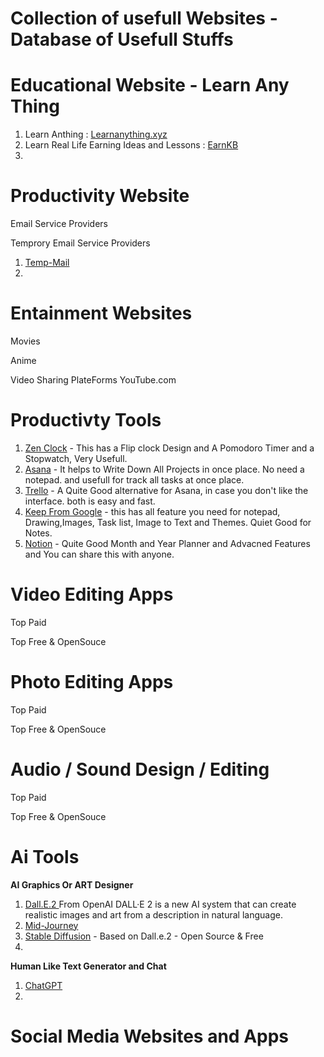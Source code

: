 # Collection of usefull Websites - Database of Usefull Stuffs

# Educational Website - Learn Any Thing
  1. Learn Anthing : [Learnanything.xyz](https://learn-anything.xyz/)
  2. Learn Real Life Earning Ideas and Lessons : [EarnKB](https://earnkb.com)
  3. 
# Productivity Website
  Email Service Providers
  
  Temprory Email Service Providers
  1. [Temp-Mail](https://temp-mail.org)
  2. 

# Entainment Websites

Movies

Anime

Video Sharing PlateForms
YouTube.com


# Productivty Tools
 1. [Zen Clock](https://zenflipclock.cn/) - This has a Flip clock Design and A Pomodoro Timer and a Stopwatch, Very Usefull.
 2. [Asana](https://asana.com/) - It helps to Write Down All Projects in once place. No need a notepad. and usefull for track all tasks at once place.
 3. [Trello](https://trello.com/en) - A Quite Good alternative for Asana, in case you don't like the interface. both is easy and fast.
 4. [Keep From Google](https://keep.google.com/) - this has all feature you need for notepad, Drawing,Images, Task list, Image to Text and Themes. Quiet Good for Notes.
 5. [Notion](https://www.notion.so/) - Quite Good Month and Year Planner and Advacned Features and You can share this with anyone.


# Video Editing Apps 
Top Paid

Top Free & OpenSouce 

# Photo Editing Apps 
Top Paid

Top Free & OpenSouce 

# Audio / Sound Design / Editing
Top Paid

Top Free & OpenSouce 

# Ai Tools
 **AI Graphics Or ART Designer** 
 1.  [Dall.E.2 ](https://openai.com/dall-e-2)From OpenAI DALL·E 2 is a new AI system that can create realistic images and art from a description in natural language.
 2.  [Mid-Journey](https://www.midjourney.com/home)
 3.  [Stable Diffusion](https://stability.ai/) - Based on Dall.e.2 - Open Source & Free
 4.  

**Human Like Text Generator and Chat**
1. [ChatGPT](https://chat.openai.com/)
2. 


# Social Media Websites and Apps
